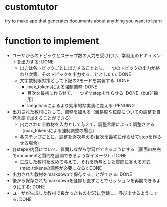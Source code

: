 # customtutor
try to make app that generates documents about anything you want to learn

# function to implement
- ユーザからのトピックとステップ数の入力を受け付け、学習用のドキュメントを出力する: DONE
    - 出力は各トピックごとに出力することとし、一つのトピックの出力が終わり次第、そのトピックを出力することとしたい: DONE
    - 文字数制限対策として下記の2モードを実装する: DONE
        - max_tokensによる強制調整: DONE
        - 目次を最初に作らせて、一つずつstepを作らせる: DONE（but非採用）
        - langchainによるより効率的な実装に変える: PENDING
- 出力された教材に対して、調整を加える（難易度や粒度についての調整を自然言語で加えることができる）
    - 出力された全教材を入力として与えて、調整言語によって調整させる（max_tokensによる強制調整の場合）
    - 各ステップごとに、調整を逐次与える(目次を最初に作らせてstepを作らせる場合)
- 各stepの内容について、質問しながら学習ができるようにする（画面の左右でdocumentと質問を展開できるようなイメージ）: DONE
    - 生成した教材を改めて与えて、それを所与とした質問に答える方式(max_tokensの調整が必要になる): DONE
- 出力された教材をmarkdownで保存することができる: DONE
- 後から保存されたmarkdownを登録し直すことでセッションを再開できるようにする: DONE
- ユーザが生成した教材で良かったものをS3に登録し、呼び出せるようにする: DONE